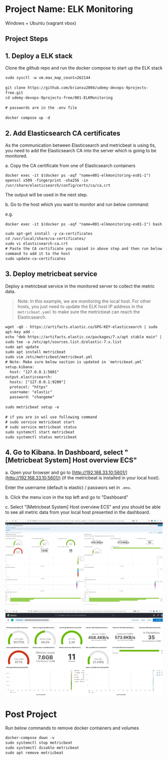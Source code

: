 # Project Name: ELK Monitoring

Windows + Ubuntu (vagrant vbox)

## <a name="project_steps">Project Steps</a>

## 1. Deploy a ELK stack

Clone the github repo and run the docker compose to start up the ELK stack

```
sudo sysctl -w vm.max_map_count=262144

git clone https://github.com/briansu2004/udemy-devops-9projects-free.git
cd udemy-devops-9projects-free/001-ELKMonitoring

# passwords are in the .env file

docker compose up -d
```

## 2. Add Elasticsearch CA certificates

As the communication between Elasticsearch and metricbeat is using tls, you need to add the Elasticsearch CA into the server which is going to be monitored.

a. Copy the CA certificate from one of Elasticsearch containers

```
docker exec -it $(docker ps -aqf "name=001-elkmonitoring-es01-1") openssl x509 -fingerprint -sha256 -in /usr/share/elasticsearch/config/certs/ca/ca.crt
```

The output will be used in the next step.

b.  Go to the host which you want to monitor and run below command:

e.g.

`docker exec -it $(docker ps -aqf "name=001-elkmonitoring-es01-1") bash`

```
sudo apt-get install -y ca-certificates
cd /usr/local/share/ca-certificates/
sudo vi elasticsearch-ca.crt
# Paste the CA certificate you copied in above step and then run below command to add it to the host
sudo update-ca-certificates
```

## 3. Deploy metricbeat service

Deploy a metricbeat service in the monitored server to collect the metric data.

> Note: In this example, we are monitoring the local host. For other hosts, you just need to update the ELK host IP address in the `metricbeat.yaml` to make sure the metricbeat can reach the Elasticsearch.

```
wget -qO - https://artifacts.elastic.co/GPG-KEY-elasticsearch | sudo apt-key add -
echo "deb https://artifacts.elastic.co/packages/7.x/apt stable main" | sudo tee -a /etc/apt/sources.list.d/elastic-7.x.list
sudo apt update
sudo apt install metricbeat
sudo vim /etc/metricbeat/metricbeat.yml
# Note: Make sure below section is updated in `metricbeat.yml`
setup.kibana:
  host: "127.0.0.1:5601"
output.elasticsearch:
  hosts: ["127.0.0.1:9200"]
  protocol: "https"
  username: "elastic"
  password: "changeme"

sudo metricbeat setup -e

# if you are in wsl use following command
# sudo service metricbeat start
# sudo service metricbeat status
sudo systemctl start metricbeat
sudo systemctl status metricbeat
```

## 4. Go to Kibana. In Dashboard, select "[Metricbeat System] Host overview ECS"

a. Open your browser and go to [http://192.168.33.10:5601/](http://192.168.33.10:5601/) (if the metricbeat is installed in your local host).

Enter the username (default is elastic) / passwors set in `.env`.

b. Click the menu icon in the top left and go to "Dashboard"

c. Select "[Metricbeat System] Host overview ECS" and you should be able to see all metric data from your local host presented in the dashboard.

![kibana1](./images/1.jpg)

![kibana2](./images/2.jpg)

# <a name="post_project">Post Project</a>

Run below commands to remove docker containers and volumes

```
docker-compose down -v
sudo systemctl stop metricbeat
sudo systemctl disable metricbeat
sudo apt remove metricbeat
```
